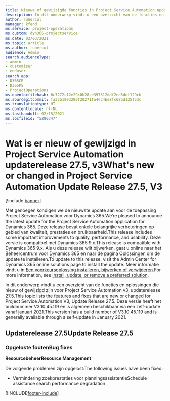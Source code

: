 ```yaml
---
title: Nieuwe of gewijzigde functies in Project Service Automation updaterelease 27.5 Hotfix, V3
description: In dit onderwerp vindt u een overzicht van de functies en oplossingen die beschikbaar zijn in Project Service Automation updaterelease 27.5 Hotfix, V3.
author: ruhercul
manager: kfend
ms.service: project-operations
ms.custom: dyn365-projectservice
ms.date: 02/03/2021
ms.topic: article
ms.author: ruhercul
audience: Admin
search.audienceType:
- admin
- customizer
- enduser
search.app:
- D365CE
- D365PS
- ProjectOperations
ms.openlocfilehash: 6c7272c12e29c0b28ce397312ddf2ed3def129cb
ms.sourcegitcommit: fa32b1893286f20271fa4ec4be8fc68bd135f53c
ms.translationtype: HT
ms.contentlocale: nl-NL
ms.lasthandoff: 02/15/2021
ms.locfileid: "5280347"
---
```

# <a name="whats-new-or-changed-in-project-service-automation-update-release-275-v3"></a><span data-ttu-id="0ccf9-103">Wat is er nieuw of gewijzigd in Project Service Automation updaterelease 27.5, v3</span><span class="sxs-lookup"><span data-stu-id="0ccf9-103">What's new or changed in Project Service Automation Update Release 27.5, V3</span></span>

[!include [banner](../includes/psa-now-project-operations.md)]

<span data-ttu-id="0ccf9-104">Met genoegen kondigen we de nieuwste update aan voor de toepassing Project Service Automation voor Dynamics 365.</span><span class="sxs-lookup"><span data-stu-id="0ccf9-104">We’re pleased to announce the latest update for the Project Service Automation application for Dynamics 365.</span></span> <span data-ttu-id="0ccf9-105">Deze release bevat enkele belangrijke verbeteringen op gebied van kwaliteit, prestaties en bruikbaarheid.</span><span class="sxs-lookup"><span data-stu-id="0ccf9-105">This release includes some important improvements to quality, performance, and usability.</span></span> <span data-ttu-id="0ccf9-106">Deze versie is compatibel met Dynamics 365 9.x.</span><span class="sxs-lookup"><span data-stu-id="0ccf9-106">This release is compatible with Dynamics 365 9.x.</span></span> <span data-ttu-id="0ccf9-107">Als u deze release wilt bijwerken, gaat u online naar het Beheercentrum voor Dynamics 365 en naar de pagina Oplossingen om de update te installeren.</span><span class="sxs-lookup"><span data-stu-id="0ccf9-107">To update to this release, visit the Admin Center for Dynamics 365 online solutions page to install the update.</span></span> <span data-ttu-id="0ccf9-108">Meer informatie vindt u in [Een voorkeursoplossing installeren, bijwerken of verwijderen](https://docs.microsoft.com/power-platform/admin/install-remove-preferred-solution).</span><span class="sxs-lookup"><span data-stu-id="0ccf9-108">For more information, see [Install, update, or remove a preferred solution](https://docs.microsoft.com/power-platform/admin/install-remove-preferred-solution).</span></span>

<span data-ttu-id="0ccf9-109">In dit onderwerp vindt u een overzicht van de functies en oplossingen die nieuw of gewijzigd zijn voor Project Service Automation v3, updaterelease 27.5.</span><span class="sxs-lookup"><span data-stu-id="0ccf9-109">This topic lists the features and fixes that are new or changed for Project Service Automation V3, Update Release 27.5.</span></span> <span data-ttu-id="0ccf9-110">Deze versie heeft het buildnummer V3.10.45.119 en is algemeen beschikbaar via een zelf-update vanaf januari 2021.</span><span class="sxs-lookup"><span data-stu-id="0ccf9-110">This version has a build number of V3.10.45.119 and is generally available through a self-update in January 2021.</span></span>

## <a name="update-release-275"></a><span data-ttu-id="0ccf9-111">Updaterelease 27.5</span><span class="sxs-lookup"><span data-stu-id="0ccf9-111">Update Release 27.5</span></span>

### <a name="bug-fixes"></a><span data-ttu-id="0ccf9-112">Opgeloste fouten</span><span class="sxs-lookup"><span data-stu-id="0ccf9-112">Bug fixes</span></span>


<span data-ttu-id="0ccf9-113">**Resourcebeheer**</span><span class="sxs-lookup"><span data-stu-id="0ccf9-113">**Resource Management**</span></span>

<span data-ttu-id="0ccf9-114">De volgende problemen zijn opgelost:</span><span class="sxs-lookup"><span data-stu-id="0ccf9-114">The following issues have been fixed:</span></span>

- <span data-ttu-id="0ccf9-115">Vermindering zoekprestaties voor planningsassistentie</span><span class="sxs-lookup"><span data-stu-id="0ccf9-115">Schedule assistance search performance degradation</span></span>


[!INCLUDE[footer-include](../includes/footer-banner.md)]